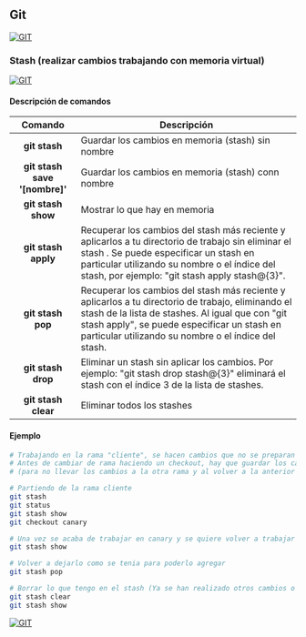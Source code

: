 ## Git
[![GIT](https://img.shields.io/badge/GIT-F05032?style=for-the-badge&logo=GIT&logoColor=white&labelColor=101010)](https://github.com/Alberto-mt/Terminal_de_comandos/blob/main/Git/index.md)

### Stash (realizar cambios trabajando con memoria virtual)
[![GIT](https://img.shields.io/badge/STASH-c08a44?style=for-the-badge&logo=GIT&logoColor=white&labelColor=101010)](https://github.com/Alberto-mt/Terminal_de_comandos/blob/main/Git/categories/Stash.md)

#### Descripción de comandos
| Comando  | Descripción  |
|:-:|---|
| **git stash**  | Guardar los cambios en memoria (stash) sin nombre  |
| **git stash save \'\[nombre\]\'**  | Guardar los cambios en memoria (stash) conn nombre  |
| **git stash show**  | Mostrar lo que hay en memoria  |
| **git stash apply**  | Recuperar los cambios del stash más reciente y aplicarlos a tu directorio de trabajo sin eliminar el stash . Se puede especificar un stash en particular utilizando su nombre o el índice del stash, por ejemplo: "git stash apply stash@{3}".  |
| **git stash pop**  | Recuperar los cambios del stash más reciente y aplicarlos a tu directorio de trabajo, eliminando el stash de la lista de stashes. Al igual que con "git stash apply", se puede especificar un stash en particular utilizando su nombre o el índice del stash.  |
| **git stash drop**  | Eliminar un stash sin aplicar los cambios. Por ejemplo: "git stash drop stash@{3}" eliminará el stash con el índice 3 de la lista de stashes.  |
| **git stash clear**  | Eliminar todos los stashes  |

#### Ejemplo
```bash
# Trabajando en la rama "cliente", se hacen cambios que no se preparan y hay que cambiar a otra rama para realizar cambios.
# Antes de cambiar de rama haciendo un checkout, hay que guardar los cambios en una memoria virtual
# (para no llevar los cambios a la otra rama y al volver a la anterior seguir teniendolos)

# Partiendo de la rama cliente
git stash
git status
git stash show
git checkout canary

# Una vez se acaba de trabajar en canary y se quiere volver a trabajar en cliente, se comprueba lo que hay en memoria.
git stash show

# Volver a dejarlo como se tenia para poderlo agregar
git stash pop

# Borrar lo que tengo en el stash (Ya se han realizado otros cambios o no interesa)
git stash clear
git stash show
```

[![GIT](https://img.shields.io/badge/STASH-c08a44?style=for-the-badge&label=&#9650;&logoColor=white&labelColor=101010)](https://github.com/Alberto-mt/Terminal_de_comandos/blob/main/Git/categories/Stash.md)
